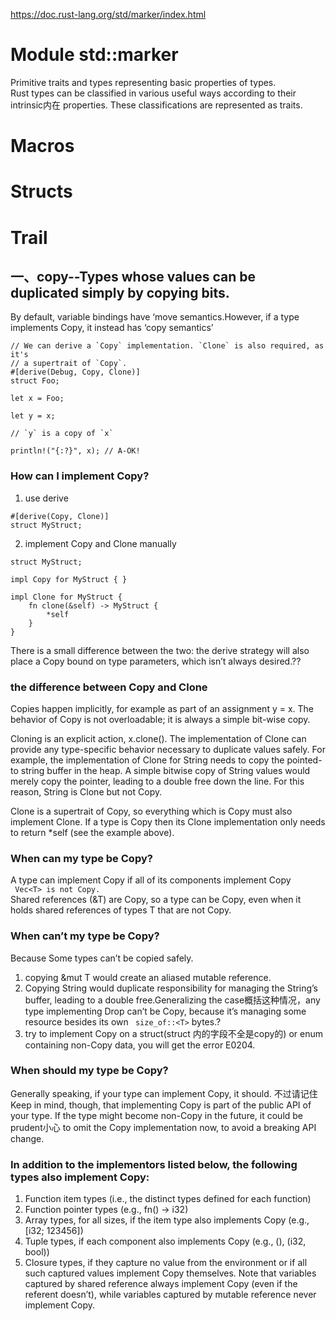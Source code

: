 https://doc.rust-lang.org/std/marker/index.html    
# Module std::marker
Primitive traits and types representing basic properties of types.   
Rust types can be classified in various useful ways according to their intrinsic内在 properties. These classifications are represented as traits.

# Macros

# Structs

# Trail
## 一、copy--Types whose values can be duplicated simply by copying bits.   
By default, variable bindings have ‘move semantics.However, if a type implements Copy, it instead has ‘copy semantics’
```
// We can derive a `Copy` implementation. `Clone` is also required, as it's
// a supertrait of `Copy`.
#[derive(Debug, Copy, Clone)]
struct Foo;

let x = Foo;

let y = x;

// `y` is a copy of `x`

println!("{:?}", x); // A-OK!
```

### How can I implement Copy?    
1.  use derive    
```
#[derive(Copy, Clone)]
struct MyStruct;
```

2.  implement Copy and Clone manually   
```
struct MyStruct;

impl Copy for MyStruct { }

impl Clone for MyStruct {
    fn clone(&self) -> MyStruct {
        *self
    }
}
```

There is a small difference between the two: the derive strategy will also place a Copy bound on type parameters, which isn’t always desired.??

### the difference between Copy and Clone
Copies happen implicitly, for example as part of an assignment y = x. The behavior of Copy is not overloadable; it is always a simple bit-wise copy.   

Cloning is an explicit action, x.clone(). The implementation of Clone can provide any type-specific behavior necessary to duplicate values safely. For example, the implementation of Clone for String needs to copy the pointed-to string buffer in the heap. A simple bitwise copy of String values would merely copy the pointer, leading to a double free down the line. For this reason, String is Clone but not Copy.

Clone is a supertrait of Copy, so everything which is Copy must also implement Clone. If a type is Copy then its Clone implementation only needs to return *self (see the example above).

### When can my type be Copy?
A type can implement Copy if all of its components implement Copy    
``` Vec<T> is not Copy.```    
Shared references (&T) are  Copy, so a type can be Copy, even when it holds shared references of types T that are not Copy.

### When can’t my type be Copy?
Because Some types can’t be copied safely.   
 1. copying &mut T would create an aliased mutable reference.    
 2. Copying String would duplicate responsibility for managing the String’s buffer, leading to a double free.Generalizing the  case概括这种情况，any type implementing Drop can’t be Copy, because it’s managing some resource besides its own ``` size_of::<T>``` bytes.?   
 3.  try to implement Copy on a struct(struct 内的字段不全是copy的) or enum containing non-Copy data, you will get the error E0204.

### When should my type be Copy?
Generally speaking, if your type can implement Copy, it should. 不过请记住Keep in mind, though, that implementing Copy is part of the public API of your type. If the type might become non-Copy in the future, it could be prudent小心 to omit the Copy implementation now, to avoid a breaking API change.


### In addition to the implementors listed below, the following types also implement Copy:
1. Function item types (i.e., the distinct types defined for each function)
2. Function pointer types (e.g., fn() -> i32)
3. Array types, for all sizes, if the item type also implements Copy (e.g., [i32; 123456])
4. Tuple types, if each component also implements Copy (e.g., (), (i32, bool))
5. Closure types, if they capture no value from the environment or if all such captured values implement Copy themselves. Note that variables captured by shared reference always implement Copy (even if the referent doesn’t), while variables captured by mutable reference never implement Copy.